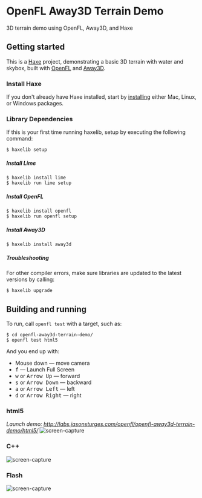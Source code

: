 # OpenFL Away3D Terrain Demo
3D terrain demo using OpenFL, Away3D, and Haxe


## Getting started

This is a [Haxe](http://haxe.org/) project, demonstrating a basic 3D terrain with water and skybox, built with [OpenFL](http://www.openfl.org/) and [Away3D](http://away3d.com/).

### Install Haxe

If you don't already have Haxe installed, start by [installing](http://haxe.org/download/) either Mac, Linux, or Windows packages.

### Library Dependencies

If this is your first time running haxelib, setup by executing the following command:

    $ haxelib setup

##### Install Lime

    $ haxelib install lime
    $ haxelib run lime setup
    
##### Install OpenFL

    $ haxelib install openfl
    $ haxelib run openfl setup
    
##### Install Away3D

    $ haxelib install away3d

##### Troubleshooting

For other compiler errors, make sure libraries are updated to the latest versions by calling:

    $ haxelib upgrade


## Building and running

To run, call `openfl test` with a target, such as:

    $ cd openfl-away3d-terrain-demo/
    $ openfl test html5

And you end up with:

- Mouse down &mdash; move camera
- <kbd>f</kbd> &mdash; Launch Full Screen
- <kbd>w</kbd> or <kbd>Arrow Up</kbd> &mdash; forward
- <kbd>s</kbd> or <kbd>Arrow Down</kbd> &mdash; backward
- <kbd>a</kbd> or <kbd>Arrow Left</kbd> &mdash; left
- <kbd>d</kbd> or <kbd>Arrow Right</kbd> &mdash; right

### html5
_Launch demo: http://labs.jasonsturges.com/openfl/openfl-away3d-terrain-demo/html5/_
![screen-capture](http://labs.jasonsturges.com/openfl/openfl-away3d-terrain-demo/openfl-away3d-terrain-demo-html5.png)

### C++
![screen-capture](http://labs.jasonsturges.com/openfl/openfl-away3d-terrain-demo/openfl-away3d-terrain-demo-cpp.png)

### Flash
![screen-capture](http://labs.jasonsturges.com/openfl/openfl-away3d-terrain-demo/openfl-away3d-terrain-demo-flash.png)

